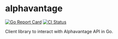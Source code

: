 # alphavantage

[![Go Report Card](https://goreportcard.com/badge/github.com/pasdam/go-alphavantage)](https://goreportcard.com/report/github.com/pasdam/go-alphavantage)
[![CI Status](https://github.com/pasdam/go-alphavantage/workflows/Continuous%20integration/badge.svg)](https://github.com/pasdam/go-alphavantage/actions)

Client library to interact with Alphavantage API in Go.
